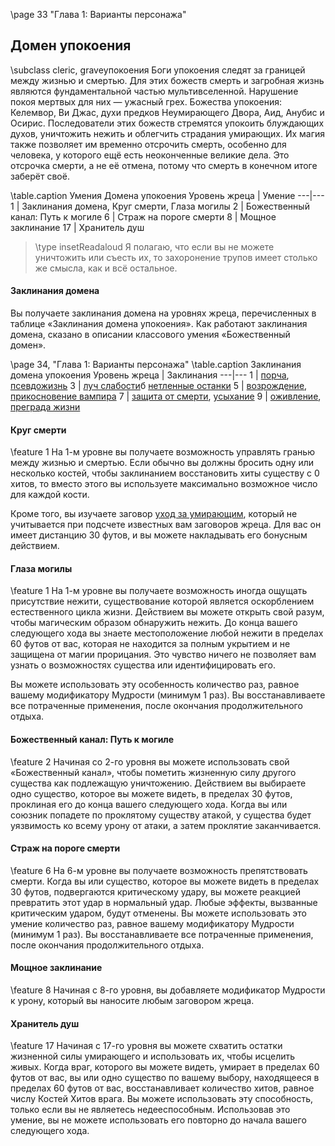 <!-- TODO: Formatting -->
\page 33 "Глава 1: Варианты персонажа"
## Домен упокоения
\subclass cleric, graveупокоения
Боги упокоения следят за границей между жизнью и смертью. Для этих божеств смерть и загробная жизнь являются фундаментальной частью мультивселенной. Нарушение покоя мертвых для них — ужасный грех. Божества упокоения: Келемвор, Ви Джас, духи предков Неумирающего Двора, Аид, Анубис и Осирис. Последователи этих божеств стремятся упокоить блуждающих духов, уничтожить нежить и облегчить страдания умирающих. Их магия также позволяет им временно отсрочить смерть, особенно для человека, у которого ещё есть неоконченные великие дела. Это отсрочка смерти, а не её отмена, потому что смерть в конечном итоге заберёт своё.

\table.caption Умения Домена упокоения
Уровень жреца | Умение
---|---
1 | Заклинания домена, Круг смерти, Глаза могилы
2 | Божественный канал: Путь к могиле
6 | Страж на пороге смерти
8 | Мощное заклинание
17 | Хранитель душ

> \type insetReadaloud
> Я полагаю, что если вы не можете уничтожить или съесть их, то захоронение трупов имеет столько же смысла, как и всё остальное.

#### Заклинания домена
Вы получаете заклинания домена на уровнях жреца, перечисленных в таблице «Заклинания домена упокоения». Как работают заклинания домена, сказано в описании классового умения «Божественный домен».

\page 34, "Глава 1: Варианты персонажа"
\table.caption Заклинания домена упокоения
Уровень жреца | Заклинания
---|---
1 | [порча](spell.bane), [псевдожизнь](spell.false_life)
3 | [луч слабости](spell.ray_of_enfeeblement)б [нетленные останки](spell.gentle_repose)
5 | [возрождение](spell.revivify), [прикосновение вампира](spell.vampiric_touch)
7 | [защита от смерти](spell.death_ward), [усыхание](spell.blight)
9 | [оживление](spell.raise_dead), [преграда жизни](spell.antilife_shell)

#### Круг смерти
\feature 1
На 1-м уровне вы получаете возможность управлять гранью между жизнью и смертью. Если обычно вы должны бросить одну или несколько костей, чтобы заклинанием восстановить хиты существу с 0 хитов, то вместо этого вы используете максимально возможное число для каждой кости.

Кроме того, вы изучаете заговор [уход за умирающим](spell.spare_the_dying), который не учитывается при подсчете известных вам заговоров жреца. Для вас он имеет дистанцию 30 футов, и вы можете накладывать его бонусным действием.

#### Глаза могилы
\feature 1
На 1-м уровне вы получаете возможность иногда ощущать присутствие нежити, существование которой является оскорблением естественного цикла жизни. Действием вы можете открыть свой разум, чтобы магическим образом обнаружить нежить. До конца вашего следующего хода вы знаете местоположение любой нежити в пределах 60 футов от вас, которая не находится за полным укрытием и не защищена от магии прорицания. Это чувство ничего не позволяет вам узнать о возможностях существа или идентифицировать его.

Вы можете использовать эту особенность количество раз, равное вашему модификатору Мудрости (минимум 1 раз). Вы восстанавливаете все потраченные применения, после окончания продолжительного отдыха.
#### Божественный канал: Путь к могиле
\feature 2
Начиная со 2-го уровня вы можете использовать свой
«Божественный канал», чтобы пометить жизненную силу другого существа как подлежащую уничтожению.
Действием вы выбираете одно существо, которое вы можете видеть, в пределах 30 футов, проклиная его до конца вашего следующего хода. Когда вы или союзник попадете по проклятому существу атакой, у существа будет уязвимость ко всему урону от атаки, а затем проклятие заканчивается.

#### Страж на пороге смерти
\feature 6
На 6-м уровне вы получаете возможность препятствовать смерти. Когда вы или существо, которое вы можете видеть в пределах 30 футов, подвергаются критическому удару, вы можете реакцией превратить этот удар в нормальный удар. Любые эффекты, вызванные критическим ударом, будут отменены.
Вы можете использовать это умение количество раз, равное вашему модификатору Мудрости (минимум 1 раз). Вы восстанавливаете все потраченные применения, после окончания продолжительного отдыха.

#### Мощное заклинание
\feature 8
Начиная с 8-го уровня, вы добавляете модификатор
Мудрости к урону, который вы наносите любым заговором жреца.

#### Хранитель душ
\feature 17
Начиная с 17-го уровня вы можете схватить остатки жизненной силы умирающего и использовать их, чтобы исцелить живых. Когда враг, которого вы можете видеть, умирает в пределах 60 футов от вас, вы или одно существо по вашему выбору, находящееся в пределах 60 футов от вас, восстанавливает количество хитов, равное числу Костей Хитов врага.
Вы можете использовать эту способность, только если вы не являетесь недееспособным. Использовав это умение, вы не можете использовать его повторно до начала вашего следующего хода.
